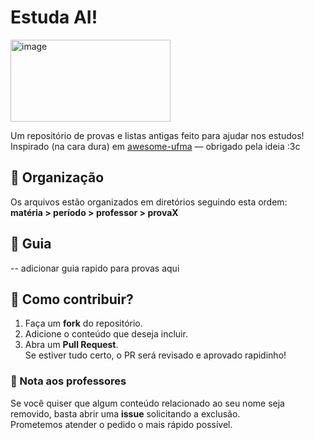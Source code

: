 # Estuda AI!
<img width="256" height="131" alt="image" src="https://github.com/user-attachments/assets/3ad5fbeb-34a8-40f8-99b2-1150cee13502" />


Um repositório de provas e listas antigas feito para ajudar nos estudos!  
Inspirado (na cara dura) em [awesome-ufma](https://github.com/elheremes/awesome-ufma/tree/master) — obrigado pela ideia :3c

## 📂 Organização
Os arquivos estão organizados em diretórios seguindo esta ordem:  
**matéria > período > professor > provaX**

## 📖 Guia
-- adicionar guia rapido para provas aqui

## 🤝 Como contribuir?
1. Faça um **fork** do repositório.  
2. Adicione o conteúdo que deseja incluir.  
3. Abra um **Pull Request**.  
Se estiver tudo certo, o PR será revisado e aprovado rapidinho!

### 📌 Nota aos professores
Se você quiser que algum conteúdo relacionado ao seu nome seja removido, basta abrir uma **issue** solicitando a exclusão.  
Prometemos atender o pedido o mais rápido possível.  
